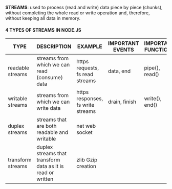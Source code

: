 **STREAMS**: used to process (read and write) data piece by piece (chunks), without completing the whole read or write operation and, therefore, without keeping all data in memory.

#### 4 TYPES OF STREAMS IN NODE.JS

| TYPE | DESCRIPTION | EXAMPLE | IMPORTANT EVENTS | IMPORTANT FUNCTIONS |
| ---- | ----------- |---------|---------------- | ------------------- |
| readable streams | streams from which we can read (consume) data | https requests, fs read streams | data, end | pipe(), read() |
| writable streams | streams from which we can write data | https responses, fs write streams | drain, finish | write(), end() |
| duplex streams | streams that are both readable and writable | net web socket |  |  |
| transform streams | duplex streams that transform data as it is read or written | zlib Gzip creation |  |  |
